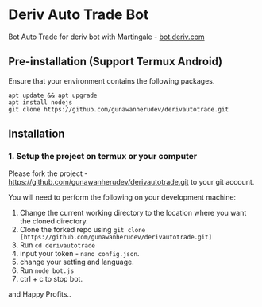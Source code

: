 # Deriv Auto Trade Bot

Bot Auto Trade for deriv bot with Martingale - [bot.deriv.com](https://deriv.me/id/?t=zJ-4osQLWwn4YQmkiYbEYGNd7ZgqdRLk&utm_source=affiliate_17510&utm_medium=affiliate&utm_campaign=MyAffiliates&utm_content=&referrer=bagusalam.id)

## Pre-installation (Support Termux Android)
Ensure that your environment contains the following packages.
``` 
apt update && apt upgrade 
apt install nodejs
git clone https://github.com/gunawanherudev/derivautotrade.git
 ```
 ## Installation

### 1. Setup the project on termux or your computer

Please fork the project - https://github.com/gunawanherudev/derivautotrade.git to your git account.

You will need to perform the following on your development machine:
1. Change the current working directory to the location where you want the cloned directory.
2. Clone the forked repo using ```git clone [https://github.com/gunawanherudev/derivautotrade.git]```
3. Run ```cd derivautotrade```
4. input your token -  ```nano config.json```.
5. change your setting and language.
6. Run ```node bot.js```
7. ctrl + c to stop bot.


and Happy Profits..
